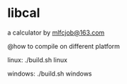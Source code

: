 # libcal
a calculator by mlfcjob@163.com


@how to compile on different platform

linux:
./build.sh linux

windows:
./build.sh windows
